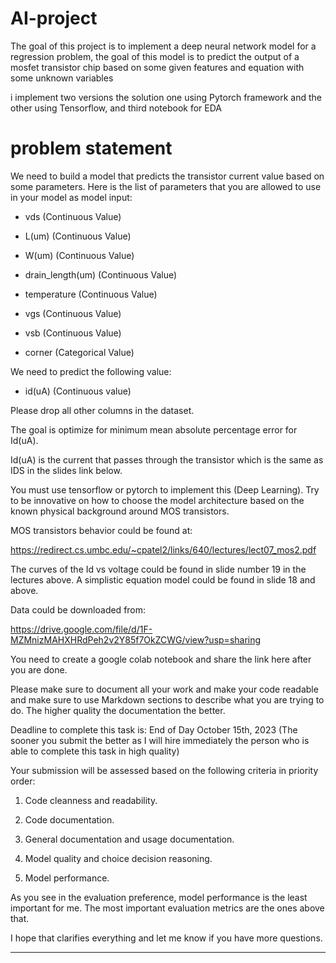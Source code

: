 # AI-project


 The goal of this project is to implement a deep neural network model for a regression problem, the goal of this model is to predict the output of a mosfet transistor chip based on some given features and equation with some unknown variables

 i implement two versions the solution one using Pytorch framework and the other using Tensorflow, and third notebook for EDA

# problem statement
We need to build a model that predicts the transistor current value based on some parameters. Here is the list of parameters that you are allowed to use in your model as model input:

* vds (Continuous Value)

* L(um) (Continuous Value)

* W(um) (Continuous Value)

* drain_length(um) (Continuous Value)

* temperature (Continuous Value)

* vgs (Continuous Value)

* vsb (Continuous Value)

* corner (Categorical Value)



We need to predict the following value:

* id(uA) (Continuous value)



Please drop all other columns in the dataset.



The goal is optimize for minimum mean absolute percentage error for Id(uA).



Id(uA) is the current that passes through the transistor which is the same as IDS in the slides link below.



You must use tensorflow or pytorch to implement this (Deep Learning). Try to be innovative on how to choose the model architecture based on the known physical background around MOS transistors.



MOS transistors behavior could be found at:

https://redirect.cs.umbc.edu/~cpatel2/links/640/lectures/lect07_mos2.pdf



The curves of the Id vs voltage could be found in slide number 19 in the lectures above. A simplistic equation model could be found in slide 18 and above.



Data could be downloaded from:

https://drive.google.com/file/d/1F-MZMnizMAHXHRdPeh2v2Y85f7OkZCWG/view?usp=sharing



You need to create a google colab notebook and share the link here after you are done.

Please make sure to document all your work and make your code readable and make sure to use Markdown sections to describe what you are trying to do. The higher quality the documentation the better.



Deadline to complete this task is: End of Day October 15th, 2023 (The sooner you submit the better as I will hire immediately the person who is able to complete this task in high quality)



Your submission will be assessed based on the following criteria in priority order:

1. Code cleanness and readability.

2. Code documentation.

3. General documentation and usage documentation.

4. Model quality and choice decision reasoning.

5. Model performance.



As you see in the evaluation preference, model performance is the least important for me. The most important evaluation metrics are the ones above that.



I hope that clarifies everything and let me know if you have more questions.
______________________________________________________________________________________________________________________________________________________________



